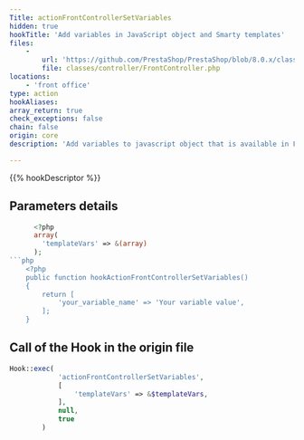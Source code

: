 ```yaml
---
Title: actionFrontControllerSetVariables
hidden: true
hookTitle: 'Add variables in JavaScript object and Smarty templates'
files:
    -
        url: 'https://github.com/PrestaShop/PrestaShop/blob/8.0.x/classes/controller/FrontController.php'
        file: classes/controller/FrontController.php
locations:
    - 'front office'
type: action
hookAliases: 
array_return: true
check_exceptions: false
chain: false
origin: core
description: 'Add variables to javascript object that is available in Front Office. These are also available in smarty templates in modules.your_module_name.'

---
```


{{% hookDescriptor %}}

## Parameters details

```php
      <?php
      array(
        'templateVars' => &(array)
      );
```php
    <?php
    public function hookActionFrontControllerSetVariables()
    {
        return [
            'your_variable_name' => 'Your variable value',
        ];
    }
```

## Call of the Hook in the origin file

```php
Hook::exec(
            'actionFrontControllerSetVariables',
            [
                'templateVars' => &$templateVars,
            ],
            null,
            true
        )
```
